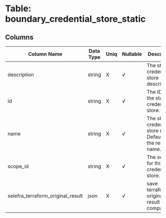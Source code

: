# Table: boundary_credential_store_static

## Columns 

|  Column Name   |  Data Type  | Uniq | Nullable | Description | 
|  ----  | ----  | ----  | ----  | ---- | 
| description | string | X | √ | The static credential store description. | 
| id | string | X | √ | The ID of the static credential store. | 
| name | string | X | √ | The static credential store name. Defaults to the resource name. | 
| scope_id | string | X | √ | The scope for this credential store. | 
| selefra_terraform_original_result | json | X | √ | save terraform original result for compatibility | 


